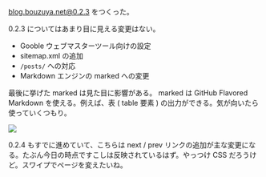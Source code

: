 blog.bouzuya.net@0.2.3 をつくった。

0.2.3 についてはあまり目に見える変更はない。

- Gooble ウェブマスターツール向けの設定
- sitemap.xml の追加
- `/posts/` への対応
- Markdown エンジンの marked への変更

最後に挙げた marked は見た目に影響がある。 marked は GitHub Flavored Markdown を使える。例えば、表 ( table 要素 ) の出力ができる。気が向いたら使っていくつもり。

![](http://i.gyazo.com/fc8d74e645b42741e1a97b28618cd2bb.png)

0.2.4 もすでに進めていて、こちらは next / prev リンクの追加が主な変更になる。たぶん今日の時点ですこしは反映されているはず。やっつけ CSS だろうけど。スワイプでページを変えたいね。
